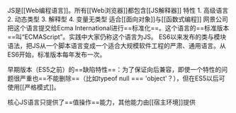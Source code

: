 JS是[[Web编程语言]]。所有[[Web浏览器]]都包含[[JS解释器]]
特性
	1. 高级语言
	2. 动态类型
	3. 解释型
	4. 变量无类型
适合[[面向对象]]与[[函数式编程]]
网景公司把这个语言提交给Ecma International进行==标准化==。这个语言的==标准版本==叫“ECMAScript”。实践中大家仍称这个语言为JS。
ES6以来发布的类与模块语法，把JS从一个脚本语言变成一个适合大规模软件工程的严肃、通用语言。从ES6开始，标准版本每年发布一次。

早期版本（ES5之前）的==缺陷特性==：为了保证向后兼容，即使一个特性的问题很严重也==不能删除==（比如typeof null === 'object'？），但在ES5以后可使用[[严格模式]]。

核心JS语言只提供了==值操作==能力，其他能力由[[宿主环境]]提供